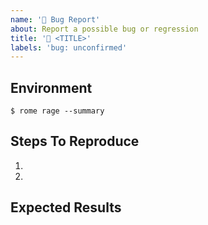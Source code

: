 ```yaml
---
name: '🐛 Bug Report'
about: Report a possible bug or regression
title: '🐛 <TITLE>'
labels: 'bug: unconfirmed'
---
```


<!-- Bug reports that don't follow this template will be closed. -->
<!-- Please provide a clear and concise description of what the bug is. -->

## Environment

<!-- Run `rome rage --summary` and paste the output below. -->

```
$ rome rage --summary

```

## Steps To Reproduce

<!-- Provide a detailed list of steps that reproduce the issue. -->
<!-- The more information and included steps, the quicker your reort can be confirmed and addressed! -->

1.
2.

## Expected Results

<!-- Describe what you expected to happen. -->
